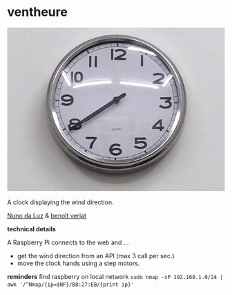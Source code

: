 # ventheure
![](https://raw.githubusercontent.com/dcfvg/ventheure/master/ventheure.jpg)

A clock displaying the wind direction.



[Nuno da Luz](http://www.nunodaluz.com) & [benoît verjat](http://dcfvg.com)


**technical details**

A Raspberry Pi connects to the web and …

- get the wind direction from an API (max 3 call per sec.)
- move the clock hands using a step motors.

**reminders**
find raspberry on local network
`sudo nmap -sP 192.168.1.0/24 | awk '/^Nmap/{ip=$NF}/B8:27:EB/{print ip}'`

